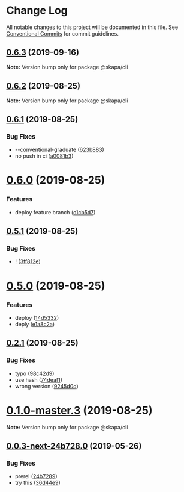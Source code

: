 # Change Log

All notable changes to this project will be documented in this file.
See [Conventional Commits](https://conventionalcommits.org) for commit guidelines.

## [0.6.3](https://github.com/christoferolaison/skapa/compare/@skapa/cli@0.6.2...@skapa/cli@0.6.3) (2019-09-16)

**Note:** Version bump only for package @skapa/cli

## [0.6.2](https://github.com/christoferolaison/skapa/compare/@skapa/cli@0.6.1...@skapa/cli@0.6.2) (2019-08-25)

**Note:** Version bump only for package @skapa/cli

## [0.6.1](https://github.com/christoferolaison/skapa/compare/@skapa/cli@0.6.0...@skapa/cli@0.6.1) (2019-08-25)

### Bug Fixes

- --conventional-graduate ([623b883](https://github.com/christoferolaison/skapa/commit/623b883))
- no push in ci ([a0081b3](https://github.com/christoferolaison/skapa/commit/a0081b3))

# [0.6.0](https://github.com/christoferolaison/skapa/compare/@skapa/cli@0.5.1...@skapa/cli@0.6.0) (2019-08-25)

### Features

- deploy feature branch ([c1cb5d7](https://github.com/christoferolaison/skapa/commit/c1cb5d7))

## [0.5.1](https://github.com/christoferolaison/skapa/compare/@skapa/cli@0.5.0...@skapa/cli@0.5.1) (2019-08-25)

### Bug Fixes

- ! ([3ff812e](https://github.com/christoferolaison/skapa/commit/3ff812e))

# [0.5.0](https://github.com/christoferolaison/skapa/compare/@skapa/cli@0.2.1...@skapa/cli@0.5.0) (2019-08-25)

### Features

- deploy ([14d5332](https://github.com/christoferolaison/skapa/commit/14d5332))
- deply ([e1a8c2a](https://github.com/christoferolaison/skapa/commit/e1a8c2a))

## [0.2.1](https://github.com/christoferolaison/skapa/compare/@skapa/cli@0.1.0-master.3...@skapa/cli@0.2.1) (2019-08-25)

### Bug Fixes

- typo ([98c42d9](https://github.com/christoferolaison/skapa/commit/98c42d9))
- use hash ([74deaf1](https://github.com/christoferolaison/skapa/commit/74deaf1))
- wrong version ([9245d0d](https://github.com/christoferolaison/skapa/commit/9245d0d))

# [0.1.0-master.3](https://github.com/christoferolaison/skapa/compare/@skapa/cli@0.1.0-master.2...@skapa/cli@0.1.0-master.3) (2019-08-25)

**Note:** Version bump only for package @skapa/cli

## [0.0.3-next-24b728.0](https://github.com/christoferolaison/skapa/compare/@skapa/cli@0.0.2...@skapa/cli@0.0.3-next-24b728.0) (2019-05-26)

### Bug Fixes

- prerel ([24b7289](https://github.com/christoferolaison/skapa/commit/24b7289))
- try this ([36d44e9](https://github.com/christoferolaison/skapa/commit/36d44e9))
